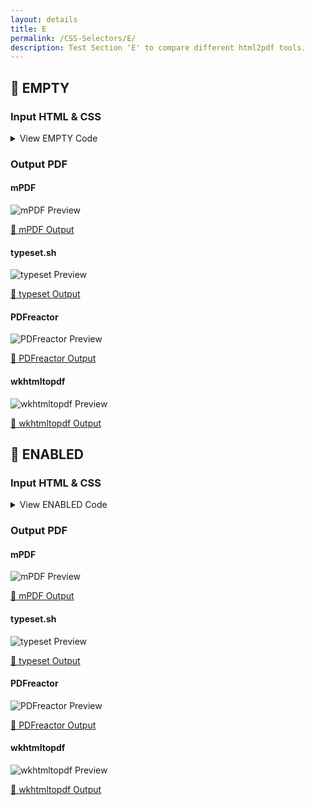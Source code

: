 ```yaml
---
layout: details
title: E
permalink: /CSS-Selectors/E/
description: Test Section 'E' to compare different html2pdf tools.
---
```




## 🔬 EMPTY

### Input HTML & CSS

<details>
    <summary>
        View EMPTY Code
    </summary>
    <pre><code class="hljs xml"><span class="hljs-meta">&lt;!DOCTYPE <span class="hljs-meta-keyword">html</span>&gt;</span>
<span class="hljs-comment">&lt;!-- Sample from https://css-tricks.com/almanac/selectors/e/empty/ --&gt;</span>
<span class="hljs-tag">&lt;<span class="hljs-name">html</span> <span class="hljs-attr">lang</span>=<span class="hljs-string">"en"</span>&gt;</span>
    <span class="hljs-tag">&lt;<span class="hljs-name">head</span>&gt;</span>
        <span class="hljs-tag">&lt;<span class="hljs-name">style</span>&gt;</span><span class="css">
            <span class="hljs-selector-tag">div</span>{
                <span class="hljs-attribute">border</span>:<span class="hljs-number">2px</span> solid red;
                <span class="hljs-attribute">height</span>:<span class="hljs-number">200px</span>;
                <span class="hljs-attribute">width</span>:<span class="hljs-number">200px</span>;
            }
        <span class="hljs-selector-tag">div</span><span class="hljs-selector-pseudo">:empty</span> {
   <span class="hljs-attribute">display</span>: none;
}
        </span><span class="hljs-tag">&lt;/<span class="hljs-name">style</span>&gt;</span>
    <span class="hljs-tag">&lt;/<span class="hljs-name">head</span>&gt;</span>
    <span class="hljs-tag">&lt;<span class="hljs-name">body</span>&gt;</span>
        <span class="hljs-tag">&lt;<span class="hljs-name">div</span>&gt;</span><span class="hljs-tag">&lt;/<span class="hljs-name">div</span>&gt;</span>

        <span class="hljs-tag">&lt;<span class="hljs-name">div</span>&gt;</span><span class="hljs-comment">&lt;!-- test --&gt;</span><span class="hljs-tag">&lt;/<span class="hljs-name">div</span>&gt;</span><span class="hljs-tag">&lt;<span class="hljs-name">div</span>&gt;</span>test<span class="hljs-tag">&lt;/<span class="hljs-name">div</span>&gt;</span>

        <span class="hljs-tag">&lt;<span class="hljs-name">div</span>&gt;</span><span class="hljs-comment">&lt;!-- test --&gt;</span><span class="hljs-tag">&lt;/<span class="hljs-name">div</span>&gt;</span>
    <span class="hljs-tag">&lt;/<span class="hljs-name">body</span>&gt;</span>
<span class="hljs-tag">&lt;/<span class="hljs-name">html</span>&gt;</span></code></pre>
    <p>
        <a href="https://raw.githubusercontent.com/azettl/compare.html2pdf.tools/master//html/CSS%20Selectors/E/empty.html" target="_blank" rel="noopener">📄 Get Input HTML on GitHub</a>
    </p>
</details>

### Output PDF

<div class="details-boxes">
    <div>
        <h4>mPDF</h4>
        <img src="/{{ page.path }}/../mpdf__html_CSS_Selectors_E_empty.html.png" alt="mPDF Preview" />
        <p>
            <a href="/{{ page.path }}/../mpdf__html_CSS_Selectors_E_empty.html.pdf" target="_blank">📕 mPDF Output</a>
        </p>
    </div>
    <div>
        <h4>typeset.sh</h4>
        <img src="/{{ page.path }}/../typeset__html_CSS_Selectors_E_empty.html.png" alt="typeset Preview" />
        <p>
            <a href="/{{ page.path }}/../typeset__html_CSS_Selectors_E_empty.html.pdf" target="_blank">📕 typeset Output</a>
        </p>
    </div>
    <div>
        <h4>PDFreactor</h4>
        <img src="/{{ page.path }}/../pdfreactor__html_CSS_Selectors_E_empty.html.png" alt="PDFreactor Preview" />
        <p>
            <a href="/{{ page.path }}/../pdfreactor__html_CSS_Selectors_E_empty.html.pdf" target="_blank">📕 PDFreactor Output</a>
        </p>
    </div>
    <div>
        <h4>wkhtmltopdf</h4>
        <img src="/{{ page.path }}/../wkhtmltopdf__html_CSS_Selectors_E_empty.html.png" alt="wkhtmltopdf Preview" />
        <p>
            <a href="/{{ page.path }}/../wkhtmltopdf__html_CSS_Selectors_E_empty.html.pdf" target="_blank">📕 wkhtmltopdf Output</a>
        </p>
    </div>
</div>

## 🔬 ENABLED

### Input HTML & CSS

<details>
    <summary>
        View ENABLED Code
    </summary>
    <pre><code class="hljs xml"><span class="hljs-meta">&lt;!DOCTYPE <span class="hljs-meta-keyword">html</span>&gt;</span>
<span class="hljs-comment">&lt;!-- Sample from https://www.w3schools.com/cssref/tryit.asp?filename=trycss3_enabled_disabled --&gt;</span>
<span class="hljs-tag">&lt;<span class="hljs-name">html</span> <span class="hljs-attr">lang</span>=<span class="hljs-string">"en"</span>&gt;</span>
    <span class="hljs-tag">&lt;<span class="hljs-name">head</span>&gt;</span>
        <span class="hljs-tag">&lt;<span class="hljs-name">style</span>&gt;</span><span class="css">
<span class="hljs-selector-tag">input</span><span class="hljs-selector-attr">[type=text]</span><span class="hljs-selector-pseudo">:enabled</span> {
  <span class="hljs-attribute">background</span>: <span class="hljs-number">#ffff00</span>;
}

<span class="hljs-selector-tag">input</span><span class="hljs-selector-attr">[type=text]</span><span class="hljs-selector-pseudo">:disabled</span> {
  <span class="hljs-attribute">background</span>: <span class="hljs-number">#dddddd</span>;
}
        </span><span class="hljs-tag">&lt;/<span class="hljs-name">style</span>&gt;</span>
    <span class="hljs-tag">&lt;/<span class="hljs-name">head</span>&gt;</span>
    <span class="hljs-tag">&lt;<span class="hljs-name">body</span>&gt;</span>
        <span class="hljs-tag">&lt;<span class="hljs-name">form</span> <span class="hljs-attr">action</span>=<span class="hljs-string">""</span>&gt;</span>
            First name: <span class="hljs-tag">&lt;<span class="hljs-name">input</span> <span class="hljs-attr">type</span>=<span class="hljs-string">"text"</span> <span class="hljs-attr">value</span>=<span class="hljs-string">"Mickey"</span>&gt;</span><span class="hljs-tag">&lt;<span class="hljs-name">br</span>&gt;</span>
            Last name: <span class="hljs-tag">&lt;<span class="hljs-name">input</span> <span class="hljs-attr">type</span>=<span class="hljs-string">"text"</span> <span class="hljs-attr">value</span>=<span class="hljs-string">"Mouse"</span>&gt;</span><span class="hljs-tag">&lt;<span class="hljs-name">br</span>&gt;</span>
            Country: <span class="hljs-tag">&lt;<span class="hljs-name">input</span> <span class="hljs-attr">type</span>=<span class="hljs-string">"text"</span> <span class="hljs-attr">disabled</span>=<span class="hljs-string">"disabled"</span> <span class="hljs-attr">value</span>=<span class="hljs-string">"Disneyland"</span>&gt;</span>
          <span class="hljs-tag">&lt;/<span class="hljs-name">form</span>&gt;</span>
    <span class="hljs-tag">&lt;/<span class="hljs-name">body</span>&gt;</span>
<span class="hljs-tag">&lt;/<span class="hljs-name">html</span>&gt;</span></code></pre>
    <p>
        <a href="https://raw.githubusercontent.com/azettl/compare.html2pdf.tools/master//html/CSS%20Selectors/E/enabled.html" target="_blank" rel="noopener">📄 Get Input HTML on GitHub</a>
    </p>
</details>

### Output PDF

<div class="details-boxes">
    <div>
        <h4>mPDF</h4>
        <img src="/{{ page.path }}/../mpdf__html_CSS_Selectors_E_enabled.html.png" alt="mPDF Preview" />
        <p>
            <a href="/{{ page.path }}/../mpdf__html_CSS_Selectors_E_enabled.html.pdf" target="_blank">📕 mPDF Output</a>
        </p>
    </div>
    <div>
        <h4>typeset.sh</h4>
        <img src="/{{ page.path }}/../typeset__html_CSS_Selectors_E_enabled.html.png" alt="typeset Preview" />
        <p>
            <a href="/{{ page.path }}/../typeset__html_CSS_Selectors_E_enabled.html.pdf" target="_blank">📕 typeset Output</a>
        </p>
    </div>
    <div>
        <h4>PDFreactor</h4>
        <img src="/{{ page.path }}/../pdfreactor__html_CSS_Selectors_E_enabled.html.png" alt="PDFreactor Preview" />
        <p>
            <a href="/{{ page.path }}/../pdfreactor__html_CSS_Selectors_E_enabled.html.pdf" target="_blank">📕 PDFreactor Output</a>
        </p>
    </div>
    <div>
        <h4>wkhtmltopdf</h4>
        <img src="/{{ page.path }}/../wkhtmltopdf__html_CSS_Selectors_E_enabled.html.png" alt="wkhtmltopdf Preview" />
        <p>
            <a href="/{{ page.path }}/../wkhtmltopdf__html_CSS_Selectors_E_enabled.html.pdf" target="_blank">📕 wkhtmltopdf Output</a>
        </p>
    </div>
</div>


